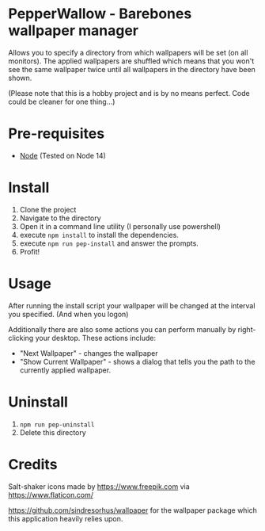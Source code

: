 # PepperWallow - Barebones wallpaper manager
Allows you to specify a directory from which wallpapers will be set (on all monitors).
The applied wallpapers are shuffled which means that you won't see the same wallpaper twice until all wallpapers in the directory have been shown. 

(Please note that this is a hobby project and is by no means perfect. Code could be cleaner for one thing...)

# Pre-requisites
- [Node](https://nodejs.org/en/download/) (Tested on Node 14)

# Install
1. Clone the project
2. Navigate to the directory
3. Open it in a command line utility (I personally use powershell)
4. execute `npm install` to install the dependencies.
4. execute `npm run pep-install` and answer the prompts.
5. Profit!

# Usage
After running the install script your wallpaper will be changed at the interval you specified. (And when you logon)

Additionally there are also some actions you can perform manually by right-clicking your desktop.
These actions include:
- "Next Wallpaper" - changes the wallpaper
- "Show Current Wallpaper" - shows a dialog that tells you the path to the currently applied wallpaper.

# Uninstall
1. `npm run pep-uninstall`
2. Delete this directory

# Credits
Salt-shaker icons made by https://www.freepik.com via https://www.flaticon.com/

https://github.com/sindresorhus/wallpaper for the wallpaper package which this application heavily relies upon.

